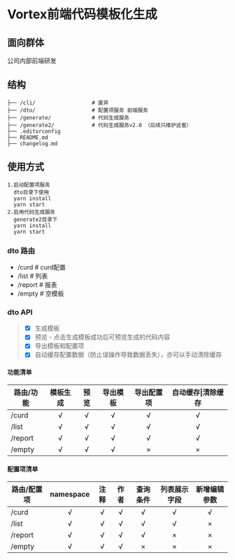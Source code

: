 # Vortex前端代码模板化生成

## 面向群体
公司内部前端研发

## 结构
```
├── /cli/                  # 废弃
├── /dto/                  # 配置项服务 前端服务
├── /generate/             # 代码生成服务 
├── /generate2/            # 代码生成服务v2.0 （后续只维护这套）
├── .editorconfig          
├── README.md                
├── changelog.md           
```

## 使用方式
``` 
1.启动配置项服务
  dto目录下使用
  yarn install
  yarn start
2.启用代码生成服务
  generate2目录下
  yarn install
  yarn start
```
### dto 路由
* /curd   			# curd配置
* /list   			# 列表
* /report 			# 报表
* /empty  			# 空模板

### dto API
> - [x] 生成模板
> - [x] 预览 - 点击生成模板成功后可预览生成的代码内容
> - [x] 导出模板和配置项
> - [x] 自动缓存配置数据（防止误操作导致数据丢失），亦可以手动清除缓存
#### 功能清单
| 路由/功能 | 模板生成 | 预览 | 导出模板 | 导出配置项 | 自动缓存\|清除缓存 |
| -------- | :----:  | :----:  | :----: | :----:  | :----: |
| /curd    |   √ 	|    √   |   √    |    √   |    √   |
| /list    |   √	|   √	|   √    |   √    |   √    |
| /report  |   √ 	| 	√	|   √    |   √    |   √    |
| /empty   |   √ 	|  	√	|   √    |   ×   |    ×   |
#### 配置项清单
| 路由/配置项 | namespace | 注释 | 作者 | 查询条件 | 列表展示字段 | 新增编辑参数 |
| -------- | :----:  | :----:  | :----: | :----:  | :----: | :----: |
| /curd    |   √ 	|    √   |   √    |    √   |    √   |    √   |
| /list    |   √	|   √	|   √    |   √    |   √    |   ×    |
| /report  |   √ 	| 	√	|   √    |   √    |   ×    |  ×    |
| /empty   |   √ 	|  	√	|   √    |   ×   |    ×   |    ×   |
